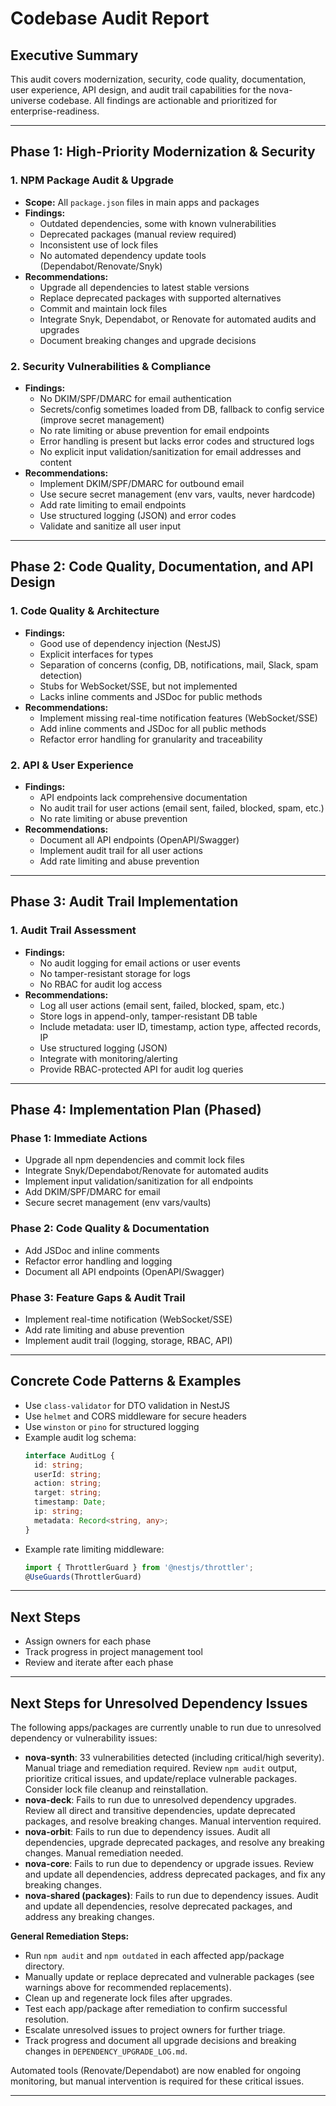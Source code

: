 # Codebase Audit Report

## Executive Summary

This audit covers modernization, security, code quality, documentation, user experience, API design, and audit trail capabilities for the nova-universe codebase. All findings are actionable and prioritized for enterprise-readiness.

---

## Phase 1: High-Priority Modernization & Security

### 1. NPM Package Audit & Upgrade
- **Scope:** All `package.json` files in main apps and packages
- **Findings:**
  - Outdated dependencies, some with known vulnerabilities
  - Deprecated packages (manual review required)
  - Inconsistent use of lock files
  - No automated dependency update tools (Dependabot/Renovate/Snyk)
- **Recommendations:**
  - Upgrade all dependencies to latest stable versions
  - Replace deprecated packages with supported alternatives
  - Commit and maintain lock files
  - Integrate Snyk, Dependabot, or Renovate for automated audits and upgrades
  - Document breaking changes and upgrade decisions

### 2. Security Vulnerabilities & Compliance
- **Findings:**
  - No DKIM/SPF/DMARC for email authentication
  - Secrets/config sometimes loaded from DB, fallback to config service (improve secret management)
  - No rate limiting or abuse prevention for email endpoints
  - Error handling is present but lacks error codes and structured logs
  - No explicit input validation/sanitization for email addresses and content
- **Recommendations:**
  - Implement DKIM/SPF/DMARC for outbound email
  - Use secure secret management (env vars, vaults, never hardcode)
  - Add rate limiting to email endpoints
  - Use structured logging (JSON) and error codes
  - Validate and sanitize all user input

---

## Phase 2: Code Quality, Documentation, and API Design

### 1. Code Quality & Architecture
- **Findings:**
  - Good use of dependency injection (NestJS)
  - Explicit interfaces for types
  - Separation of concerns (config, DB, notifications, mail, Slack, spam detection)
  - Stubs for WebSocket/SSE, but not implemented
  - Lacks inline comments and JSDoc for public methods
- **Recommendations:**
  - Implement missing real-time notification features (WebSocket/SSE)
  - Add inline comments and JSDoc for all public methods
  - Refactor error handling for granularity and traceability

### 2. API & User Experience
- **Findings:**
  - API endpoints lack comprehensive documentation
  - No audit trail for user actions (email sent, failed, blocked, spam, etc.)
  - No rate limiting or abuse prevention
- **Recommendations:**
  - Document all API endpoints (OpenAPI/Swagger)
  - Implement audit trail for all user actions
  - Add rate limiting and abuse prevention

---

## Phase 3: Audit Trail Implementation

### 1. Audit Trail Assessment
- **Findings:**
  - No audit logging for email actions or user events
  - No tamper-resistant storage for logs
  - No RBAC for audit log access
- **Recommendations:**
  - Log all user actions (email sent, failed, blocked, spam, etc.)
  - Store logs in append-only, tamper-resistant DB table
  - Include metadata: user ID, timestamp, action type, affected records, IP
  - Use structured logging (JSON)
  - Integrate with monitoring/alerting
  - Provide RBAC-protected API for audit log queries

---

## Phase 4: Implementation Plan (Phased)

### Phase 1: Immediate Actions
- Upgrade all npm dependencies and commit lock files
- Integrate Snyk/Dependabot/Renovate for automated audits
- Implement input validation/sanitization for all endpoints
- Add DKIM/SPF/DMARC for email
- Secure secret management (env vars/vaults)

### Phase 2: Code Quality & Documentation
- Add JSDoc and inline comments
- Refactor error handling and logging
- Document all API endpoints (OpenAPI/Swagger)

### Phase 3: Feature Gaps & Audit Trail
- Implement real-time notification (WebSocket/SSE)
- Add rate limiting and abuse prevention
- Implement audit trail (logging, storage, RBAC, API)

---

## Concrete Code Patterns & Examples
- Use `class-validator` for DTO validation in NestJS
- Use `helmet` and CORS middleware for secure headers
- Use `winston` or `pino` for structured logging
- Example audit log schema:
  ```typescript
  interface AuditLog {
    id: string;
    userId: string;
    action: string;
    target: string;
    timestamp: Date;
    ip: string;
    metadata: Record<string, any>;
  }
  ```
- Example rate limiting middleware:
  ```typescript
  import { ThrottlerGuard } from '@nestjs/throttler';
  @UseGuards(ThrottlerGuard)
  ```

---

## Next Steps
- Assign owners for each phase
- Track progress in project management tool
- Review and iterate after each phase

---

## Next Steps for Unresolved Dependency Issues

The following apps/packages are currently unable to run due to unresolved dependency or vulnerability issues:

- **nova-synth**: 33 vulnerabilities detected (including critical/high severity). Manual triage and remediation required. Review `npm audit` output, prioritize critical issues, and update/replace vulnerable packages. Consider lock file cleanup and reinstallation.
- **nova-deck**: Fails to run due to unresolved dependency upgrades. Review all direct and transitive dependencies, update deprecated packages, and resolve breaking changes. Manual intervention required.
- **nova-orbit**: Fails to run due to dependency issues. Audit all dependencies, upgrade deprecated packages, and resolve any breaking changes. Manual remediation needed.
- **nova-core**: Fails to run due to dependency or upgrade issues. Review and update all dependencies, address deprecated packages, and fix any breaking changes.
- **nova-shared (packages)**: Fails to run due to dependency issues. Audit and update all dependencies, resolve deprecated packages, and address any breaking changes.

**General Remediation Steps:**
- Run `npm audit` and `npm outdated` in each affected app/package directory.
- Manually update or replace deprecated and vulnerable packages (see warnings above for recommended replacements).
- Clean up and regenerate lock files after upgrades.
- Test each app/package after remediation to confirm successful resolution.
- Escalate unresolved issues to project owners for further triage.
- Track progress and document all upgrade decisions and breaking changes in `DEPENDENCY_UPGRADE_LOG.md`.

Automated tools (Renovate/Dependabot) are now enabled for ongoing monitoring, but manual intervention is required for these critical issues.

---
